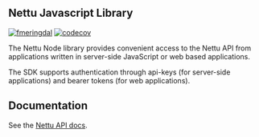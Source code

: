 ## Nettu Javascript Library
[![fmeringdal](https://circleci.com/gh/fmeringdal/nettu-sdk-js.svg?style=shield)](<LINK>)
[![codecov](https://codecov.io/gh/fmeringdal/nettu-sdk-js/branch/master/graph/badge.svg)](https://codecov.io/gh/fmeringdal/nettu-sdk-js)

The Nettu Node library provides convenient access to the Nettu API from applications written in server-side JavaScript or web based applications.

The SDK supports authentication through api-keys (for server-side applications) and bearer tokens (for web applications).

## Documentation

See the [Nettu API docs](https://docs.nettu.no/).